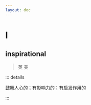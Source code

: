 ```yaml
---
layout: doc
---
```


# I

## inspirational
> 英 <Phonetic word="inspirational" lang="en-GB" phonetic="/ɪn'spɪrətɪvəl/"/>
> 美 <Phonetic word="inspirational" lang="en-US" phonetic="/ɪn'spɪrətɪvəl/"/>

::: details

鼓舞人心的；有影响力的；有启发作用的

:::
